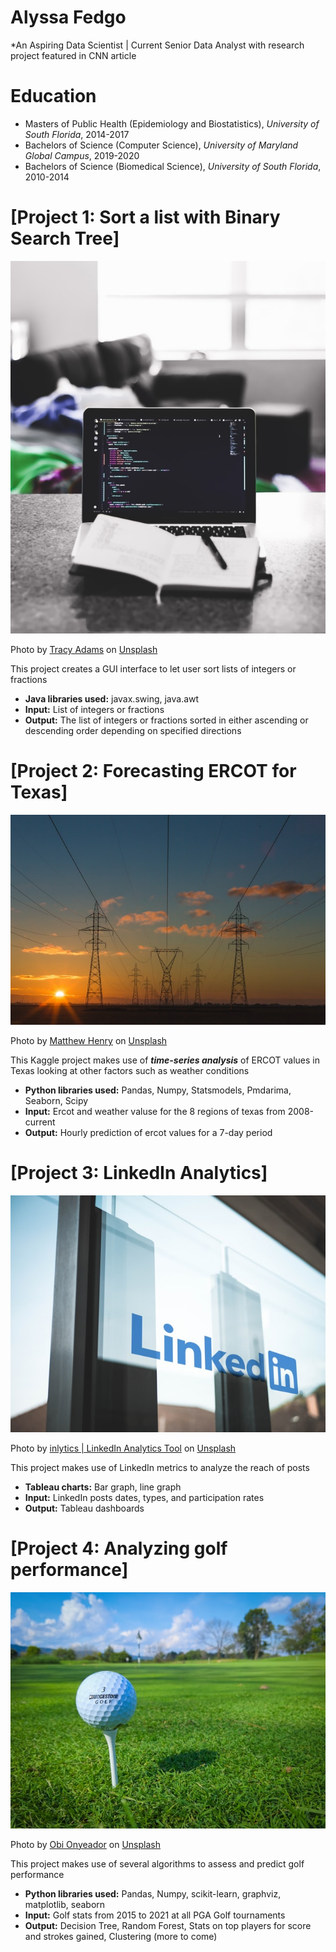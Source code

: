 # Alyssa Fedgo
*An Aspiring Data Scientist | Current Senior Data Analyst with research project featured in CNN article

# Education
* Masters of Public Health (Epidemiology and Biostatistics), *University of South Florida*, 2014-2017
* Bachelors of Science (Computer Science), *University of Maryland Global Campus*, 2019-2020
* Bachelors of Science (Biomedical Science), *University of South Florida*, 2010-2014

# [Project 1: Sort a list with Binary Search Tree]

![alt text](tracy-adams-TEemXOpR3cQ-unsplash.jpg)

Photo by <a href="https://unsplash.com/@tracycodes?utm_source=unsplash&utm_medium=referral&utm_content=creditCopyText">Tracy Adams</a> on <a href="https://unsplash.com/s/photos/java?utm_source=unsplash&utm_medium=referral&utm_content=creditCopyText">Unsplash</a>
  

This project creates a GUI interface to let user sort lists of integers or fractions
* **Java libraries used:** javax.swing, java.awt
* **Input:** List of integers or fractions
* **Output:** The list of integers or fractions sorted in either ascending or descending order depending on specified directions

# [Project 2: Forecasting ERCOT for Texas]

![alt text](matthew-henry-yETqkLnhsUI-unsplash.jpg)

Photo by <a href="https://unsplash.com/@matthewhenry?utm_source=unsplash&utm_medium=referral&utm_content=creditCopyText">Matthew Henry</a> on <a href="https://unsplash.com/s/photos/electricity?utm_source=unsplash&utm_medium=referral&utm_content=creditCopyText">Unsplash</a>
  
This Kaggle project makes use of ***time-series analysis*** of ERCOT values in Texas looking at other factors such as weather conditions
* **Python libraries used:** Pandas, Numpy, Statsmodels, Pmdarima, Seaborn, Scipy
* **Input:** Ercot and weather valuse for the 8 regions of texas from 2008-current
* **Output:** Hourly prediction of ercot values for a 7-day period

# [Project 3: LinkedIn Analytics]

![alt text](inlytics-linkedin-analytics-tool-Z7MNWch3LPs-unsplash.jpg)

Photo by <a href="https://unsplash.com/@inlytics?utm_source=unsplash&utm_medium=referral&utm_content=creditCopyText">inlytics | LinkedIn Analytics Tool</a> on <a href="https://unsplash.com/s/photos/linkedin?utm_source=unsplash&utm_medium=referral&utm_content=creditCopyText">Unsplash</a>

This project makes use of LinkedIn metrics to analyze the reach of posts
* **Tableau charts:** Bar graph, line graph
* **Input:** LinkedIn posts dates, types, and participation rates
* **Output:** Tableau dashboards

# [Project 4: Analyzing golf performance]

![alt text](obi-onyeador-FVbG_r5H_Cc-unsplash.jpg)

Photo by <a href="https://unsplash.com/@thenewmalcolm?utm_source=unsplash&utm_medium=referral&utm_content=creditCopyText">Obi Onyeador</a> on <a href="https://unsplash.com/s/photos/pga-golf?utm_source=unsplash&utm_medium=referral&utm_content=creditCopyText">Unsplash</a>
  
This project makes use of several algorithms to assess and predict golf performance
* **Python libraries used:** Pandas, Numpy, scikit-learn, graphviz, matplotlib, seaborn
* **Input:** Golf stats from 2015 to 2021 at all PGA Golf tournaments
* **Output:** Decision Tree, Random Forest, Stats on top players for score and strokes gained, Clustering (more to come)
